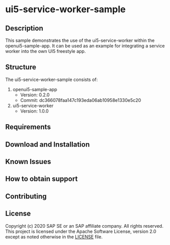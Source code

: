 # ui5-service-worker-sample

## Description

This sample demonstrates the use of the ui5-service-worker within the openui5-sample-app.
It can be used as an example for integrating a service worker into the own UI5 freestyle app.


## Structure

The ui5-service-worker-sample consists of:
1. openui5-sample-app
    * Version: 0.2.0
    * Commit: dc366078faa147c193eda06ab10958e1330e5c20
1. ui5-service-worker
    * Version: 1.0.0

## Requirements

## Download and Installation

## Known Issues

## How to obtain support

## Contributing

## License
Copyright (c) 2020 SAP SE or an SAP affiliate company. All rights reserved. This project is licensed under the Apache Software License, version 2.0 except as noted otherwise in the [LICENSE](LICENSES/Apache-2.0.txt) file.
